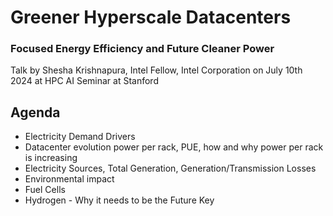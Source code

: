 # Greener Hyperscale Datacenters
### Focused Energy Efficiency and Future Cleaner Power

Talk by Shesha Krishnapura, Intel Fellow, Intel Corporation on July 10th 2024 at HPC AI Seminar at Stanford

## Agenda
- Electricity Demand Drivers
- Datacenter evolution power per rack, PUE, how and why power per rack is increasing
- Electricity Sources, Total Generation, Generation/Transmission Losses
- Environmental impact
- Fuel Cells
- Hydrogen - Why it needs to be the Future Key

